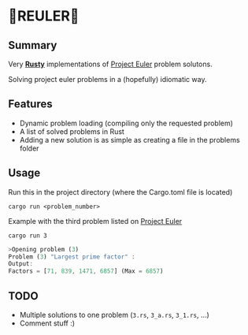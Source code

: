# 🦀REULER📏 

## Summary
Very [__Rusty__](https://www.rust-lang.org/fr) implementations of [Project Euler](https://projecteuler.net/) problem solutons.

Solving project euler problems in a (hopefully) idiomatic way.

## Features
- Dynamic problem loading (compiling only the requested problem)
- A list of solved problems in Rust
- Adding a new solution is as simple as creating a file in the problems folder

## Usage
Run this in the project directory (where the Cargo.toml file is located)
```shell
cargo run <problem_number>
```

Example with the third problem listed on [Project Euler](https://projecteuler.net/)
```shell
cargo run 3
```

```rust
>Opening problem (3)
Problem (3) "Largest prime factor" :
Output:
Factors = [71, 839, 1471, 6857] (Max = 6857)
```
## TODO
- Multiple solutions to one problem (`3.rs`, `3_a.rs`, `3_1.rs`, ...)
- Comment stuff :)
